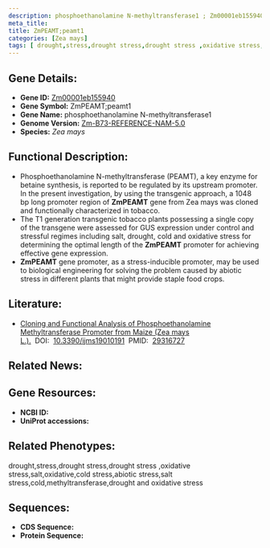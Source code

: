 ```yaml
---
description: phosphoethanolamine N-methyltransferase1 ; Zm00001eb155940 ; Zea mays
meta_title:
title: ZmPEAMT;peamt1
categories: [Zea mays]
tags: [ drought,stress,drought stress,drought stress ,oxidative stress,salt,oxidative,cold stress,abiotic stress,salt stress,cold,methyltransferase,drought and oxidative stress ]
---
```


## Gene Details:
- **Gene ID:**	[Zm00001eb155940]()
- **Gene Symbol:** ZmPEAMT;peamt1
- **Gene Name:** phosphoethanolamine N-methyltransferase1
- **Genome Version:** [Zm-B73-REFERENCE-NAM-5.0]()
- **Species:** *Zea mays*

## Functional Description:
   - Phosphoethanolamine N-methyltransferase (PEAMT), a key enzyme for betaine synthesis, is reported to be regulated by its upstream promoter. In the present investigation, by using the transgenic approach, a 1048 bp long promoter region of **ZmPEAMT** gene from Zea mays was cloned and functionally characterized in tobacco.
   - The T1 generation transgenic tobacco plants possessing a single copy of the transgene were assessed for GUS expression under control and stressful regimes including salt, drought, cold and oxidative stress for determining the optimal length of the **ZmPEAMT** promoter for achieving effective gene expression.
   - **ZmPEAMT** gene promoter, as a stress-inducible promoter, may be used to biological engineering for solving the problem caused by abiotic stress in different plants that might provide staple food crops.

## Literature:
   - [Cloning and Functional Analysis of Phosphoethanolamine Methyltransferase Promoter from Maize (Zea mays L.).]( https://www.mdpi.com/1422-0067/19/1/191)&nbsp;&nbsp;DOI:&nbsp;&nbsp;[10.3390/ijms19010191](https://www.mdpi.com/1422-0067/19/1/191)&nbsp;&nbsp;PMID:&nbsp;&nbsp;[29316727](https://pubmed.ncbi.nlm.nih.gov/29316727/)

## Related News:

## Gene Resources:
- **NCBI ID:** [](https://www.ncbi.nlm.nih.gov/gene/?term=)
- **UniProt accessions:** [](https://www.uniprot.org/uniprotkb//entry)

## Related Phenotypes:
drought,stress,drought stress,drought stress ,oxidative stress,salt,oxidative,cold stress,abiotic stress,salt stress,cold,methyltransferase,drought and oxidative stress

## Sequences:
- **CDS Sequence:**
- **Protein Sequence:**
